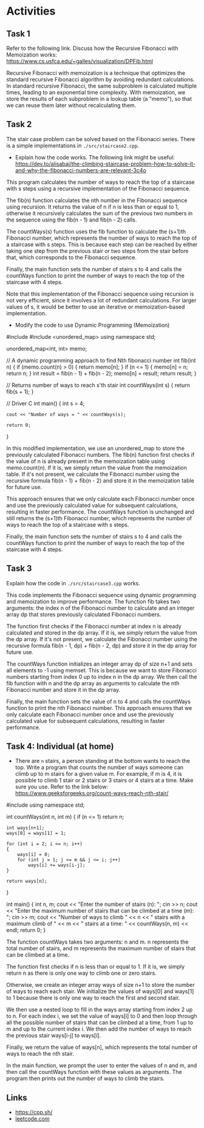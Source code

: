 # Activities

## Task 1

Refer to the following link. Discuss how the Recursive Fibonacci with Memoization works:
https://www.cs.usfca.edu/~galles/visualization/DPFib.html

Recursive Fibonacci with memoization is a technique that optimizes the standard recursive Fibonacci algorithm by avoiding redundant calculations. In standard recursive Fibonacci, the same subproblem is calculated multiple times, leading to an exponential time complexity. With memoization, we store the results of each subproblem in a lookup table (a "memo"), so that we can reuse them later without recalculating them.

## Task 2

The stair case problem can be solved based on the Fibonacci series. There is a simple implementations in `./src/staircase2.cpp`.

- Explain how the code works. The following link might be useful:
  https://dev.to/alisabaj/the-climbing-staircase-problem-how-to-solve-it-and-why-the-fibonacci-numbers-are-relevant-3c4o

This program calculates the number of ways to reach the top of a staircase with s steps using a recursive implementation of the Fibonacci sequence.

The fib(n) function calculates the nth number in the Fibonacci sequence using recursion. It returns the value of n if n is less than or equal to 1, otherwise it recursively calculates the sum of the previous two numbers in the sequence using the fib(n - 1) and fib(n - 2) calls.

The countWays(s) function uses the fib function to calculate the (s+1)th Fibonacci number, which represents the number of ways to reach the top of a staircase with s steps. This is because each step can be reached by either taking one step from the previous stair or two steps from the stair before that, which corresponds to the Fibonacci sequence.

Finally, the main function sets the number of stairs s to 4 and calls the countWays function to print the number of ways to reach the top of the staircase with 4 steps.

Note that this implementation of the Fibonacci sequence using recursion is not very efficient, since it involves a lot of redundant calculations. For larger values of s, it would be better to use an iterative or memoization-based implementation.


- Modify the code to use Dynamic Programming (Memoization)

#include <iostream>
#include <unordered_map>
using namespace std;

unordered_map<int, int> memo;

// A dynamic programming approach to find Nth fibonacci number
int fib(int n)
{
    if (memo.count(n) > 0) {
        return memo[n];
    }
    if (n <= 1) {
        memo[n] = n;
        return n;
    }
    int result = fib(n - 1) + fib(n - 2);
    memo[n] = result;
    return result;
}

// Returns number of ways to reach s'th stair
int countWays(int s)
{
    return fib(s + 1);
}

// Driver C
int main()
{
    int s = 4;

    cout << "Number of ways = " << countWays(s);

    return 0;
}

In this modified implementation, we use an unordered_map to store the previously calculated Fibonacci numbers. The fib(n) function first checks if the value of n is already present in the memoization table using memo.count(n). If it is, we simply return the value from the memoization table. If it's not present, we calculate the Fibonacci number using the recursive formula fib(n - 1) + fib(n - 2) and store it in the memoization table for future use.

This approach ensures that we only calculate each Fibonacci number once and use the previously calculated value for subsequent calculations, resulting in faster performance. The countWays function is unchanged and still returns the (s+1)th Fibonacci number, which represents the number of ways to reach the top of a staircase with s steps.

Finally, the main function sets the number of stairs s to 4 and calls the countWays function to print the number of ways to reach the top of the staircase with 4 steps.




## Task 3

Explain how the code in `./src/staircase3.cpp` works.

This code implements the Fibonacci sequence using dynamic programming and memoization to improve performance. The function fib takes two arguments: the index n of the Fibonacci number to calculate and an integer array dp that stores previously calculated Fibonacci numbers.

The function first checks if the Fibonacci number at index n is already calculated and stored in the dp array. If it is, we simply return the value from the dp array. If it's not present, we calculate the Fibonacci number using the recursive formula fib(n - 1, dp) + fib(n - 2, dp) and store it in the dp array for future use.

The countWays function initializes an integer array dp of size n+1 and sets all elements to -1 using memset. This is because we want to store Fibonacci numbers starting from index 0 up to index n in the dp array. We then call the fib function with n and the dp array as arguments to calculate the nth Fibonacci number and store it in the dp array.

Finally, the main function sets the value of n to 4 and calls the countWays function to print the nth Fibonacci number. This approach ensures that we only calculate each Fibonacci number once and use the previously calculated value for subsequent calculations, resulting in faster performance.


## Task 4: Individual (at home)

- There are `n` stairs, a person standing at the bottom wants to reach the top. Write a program that counts the number of ways someone can climb up to m stairs for a given value m. For example, if m is 4, it is possible to climb 1 stair or 2 stairs or 3 stairs or 4 stairs at a time. Make sure you use. Refer to the link below:
  https://www.geeksforgeeks.org/count-ways-reach-nth-stair/

#include <iostream>
using namespace std;

int countWays(int n, int m)
{
    if (n <= 1)
        return n;

    int ways[n+1];
    ways[0] = ways[1] = 1;

    for (int i = 2; i <= n; i++)
    {
        ways[i] = 0;
        for (int j = 1; j <= m && j <= i; j++)
            ways[i] += ways[i-j];
    }

    return ways[n];
}

int main()
{
    int n, m;
    cout << "Enter the number of stairs (n): ";
    cin >> n;
    cout << "Enter the maximum number of stairs that can be climbed at a time (m): ";
    cin >> m;
    cout << "Number of ways to climb " << n << " stairs with a maximum climb of " << m << " stairs at a time: " << countWays(n, m) << endl;
    return 0;
}

The function countWays takes two arguments: n and m. n represents the total number of stairs, and m represents the maximum number of stairs that can be climbed at a time.

The function first checks if n is less than or equal to 1. If it is, we simply return n as there is only one way to climb one or zero stairs.

Otherwise, we create an integer array ways of size n+1 to store the number of ways to reach each stair. We initialize the values of ways[0] and ways[1] to 1 because there is only one way to reach the first and second stair.

We then use a nested loop to fill in the ways array starting from index 2 up to n. For each index i, we set the value of ways[i] to 0 and then loop through all the possible number of stairs that can be climbed at a time, from 1 up to m and up to the current index i. We then add the number of ways to reach the previous stair ways[i-j] to ways[i].

Finally, we return the value of ways[n], which represents the total number of ways to reach the nth stair.

In the main function, we prompt the user to enter the values of n and m, and then call the countWays function with these values as arguments. The program then prints out the number of ways to climb the stairs.


## Links

- https://cpp.sh/
- [leetcode.com](https://leetcode.com/problems/climbing-stairs/)
